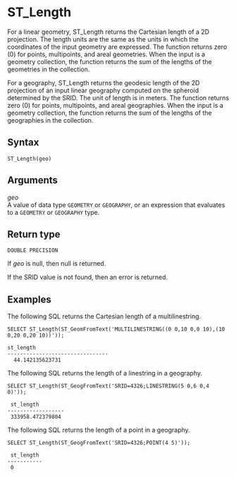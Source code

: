 # ST\_Length<a name="ST_Length-function"></a>

For a linear geometry, ST\_Length returns the Cartesian length of a 2D projection\. The length units are the same as the units in which the coordinates of the input geometry are expressed\. The function returns zero \(0\) for points, multipoints, and areal geometries\. When the input is a geometry collection, the function returns the sum of the lengths of the geometries in the collection\. 

For a geography, ST\_Length returns the geodesic length of the 2D projection of an input linear geography computed on the spheroid determined by the SRID\. The unit of length is in meters\. The function returns zero \(0\) for points, multipoints, and areal geographies\. When the input is a geometry collection, the function returns the sum of the lengths of the geographies in the collection\.

## Syntax<a name="ST_Length-function-syntax"></a>

```
ST_Length(geo)
```

## Arguments<a name="ST_Length-function-arguments"></a>

 *geo*   
A value of data type `GEOMETRY` or `GEOGRAPHY`, or an expression that evaluates to a `GEOMETRY` or `GEOGRAPHY` type\.

## Return type<a name="ST_Length-function-return"></a>

`DOUBLE PRECISION`

If *geo* is null, then null is returned\.

If the SRID value is not found, then an error is returned\.

## Examples<a name="ST_Length-function-examples"></a>

The following SQL returns the Cartesian length of a multilinestring\. 

```
SELECT ST_Length(ST_GeomFromText('MULTILINESTRING((0 0,10 0,0 10),(10 0,20 0,20 10))'));
```

```
st_length
--------------------------------
  44.142135623731
```

The following SQL returns the length of a linestring in a geography\. 

```
SELECT ST_Length(ST_GeogFromText('SRID=4326;LINESTRING(5 0,6 0,4 0)'));
```

```
 st_length 
------------------
 333958.472379804
```

The following SQL returns the length of a point in a geography\. 

```
SELECT ST_Length(ST_GeogFromText('SRID=4326;POINT(4 5)'));
```

```
 st_length 
-----------
 0
```